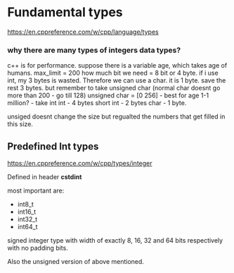 # Fundamental types

https://en.cppreference.com/w/cpp/language/types

### why there are many types of integers data types?

c++ is for performance.
suppose there is a variable age, which takes age of humans.
max_limit = 200
how much bit we need = 8 bit or 4 byte.
if i use int, my 3 bytes is wasted. 
Therefore we can use a char. it is 1 byte. save the rest 3 bytes.
but remember to take unsigned char (normal char doesnt go more than 200 - go till 128)
unsigned char = [0 256] - best for age
1-1 million? - take int
int - 4 bytes
short int - 2 bytes
char - 1 byte.

unsiged doesnt change the size but regualted the numbers that get filled in this size.

## Predefined Int types

https://en.cppreference.com/w/cpp/types/integer

Defined in header **cstdint**

most important are:

* int8_t
* int16_t
* int32_t
* int64_t

signed integer type with width of exactly 8, 16, 32 and 64 bits respectively
with no padding bits.

Also the unsigned version of above mentioned.